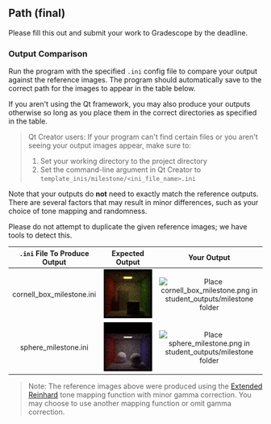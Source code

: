 ## Path (final)

Please fill this out and submit your work to Gradescope by the deadline.

### Output Comparison
Run the program with the specified `.ini` config file to compare your output against the reference images. The program should automatically save to the correct path for the images to appear in the table below.

If you aren't using the Qt framework, you may also produce your outputs otherwise so long as you place them in the correct directories as specified in the table.

> Qt Creator users: If your program can't find certain files or you aren't seeing your output images appear, make sure to:<br/>
> 1. Set your working directory to the project directory
> 2. Set the command-line argument in Qt Creator to `template_inis/milestone/<ini_file_name>.ini`

Note that your outputs do **not** need to exactly match the reference outputs. There are several factors that may result in minor differences, such as your choice of tone mapping and randomness.



Please do not attempt to duplicate the given reference images; we have tools to detect this.

| `.ini` File To Produce Output | Expected Output | Your Output |
| :---------------------------------------: | :--------------------------------------------------: | :-------------------------------------------------: |
| cornell_box_milestone.ini |  ![](example-scenes/ground_truth/milestone/cornell_box_milestone.png) | ![Place cornell_box_milestone.png in student_outputs/milestone folder](student_outputs/milestone/cornell_box_milestone.png) |
| sphere_milestone.ini | ![](example-scenes/ground_truth/milestone/sphere_milestone.png) | ![Place sphere_milestone.png in student_outputs/milestone folder](student_outputs/milestone/sphere_milestone.png) |

> Note: The reference images above were produced using the [Extended Reinhard](https://64.github.io/tonemapping/#extended-reinhard) tone mapping function with minor gamma correction. You may choose to use another mapping function or omit gamma correction.

<!-- ### Design Choices

### Collaboration/References

### Known Bugs

### Extra Credit -->